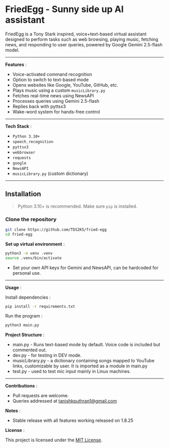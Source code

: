 # FriedEgg - Sunny side up AI assistant

FriedEgg is a Tony Stark inspired, voice+text-based virtual assistant designed to perform tasks such as web
browsing, playing music, fetching news, and responding to user queries, powered by Google Gemini 2.5-flash model.

---

**Features** :

- Voice-activated command recognition
- Option to switch to text-based mode
- Opens websites like Google, YouTube, GitHub, etc.
- Plays music using a custom `musicLibrary.py`
- Fetches real-time news using NewsAPI
- Processes queries using Gemini 2.5-flash
- Replies back with pyttsx3
- Wake-word system for hands-free control

---

**Tech Stack** :

- `Python 3.10+`
- `speech_recognition`
- `pyttsx3`
- `webbrowser`
- `requests`
- `google`
- `NewsAPI`
- `musicLibrary.py` (custom dictionary)

---

##  Installation

> Python 3.10+ is recommended. Make sure `pip` is installed.

### Clone the repository

```bash
git clone https://github.com/TDS2K5/fried-egg
cd fried-egg
```

**Set up virtual environment** :

```bash
python3 -m venv .venv
source .venv/bin/activate
```


- Set your own API keys for Gemini and NewsAPI, can be hardcoded for personal use.

---

**Usage** :

Install dependencies :
```bash
pip install -r requirements.txt
```
Run the program :
```bash
python3 main.py
```

**Project Structure** :

- main.py - Runs text-based mode by default. Voice code is included but commented out.
- dev.py - for testing in DEV mode.
- musicLibrary.py - a dictionary containing songs mapped to YouTube links, customizable by user. It is imported as a module in main.py
- test.py - used to test mic input mainly in Linux machines.

---

**Contributions** :

- Pull requests are welcome.
- Queries addressed at tanishkputhran1@gmail.com

**Notes** :
- Stable release with all features working released on 1.8.25

**License** :

This project is licensed under the [MIT License](LICENSE).
